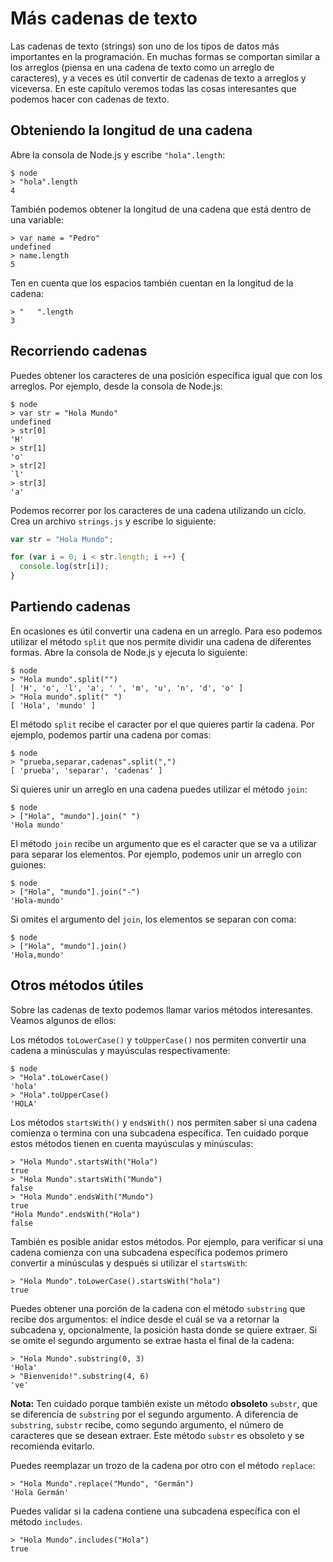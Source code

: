 # Más cadenas de texto

Las cadenas de texto \(strings\) son uno de los tipos de datos más importantes en la programación. En muchas formas se comportan similar a los arreglos \(piensa en una cadena de texto como un arreglo de caracteres\), y a veces es útil convertir de cadenas de texto a arreglos y viceversa. En este capítulo veremos todas las cosas interesantes que podemos hacer con cadenas de texto.

## Obteniendo la longitud de una cadena

Abre la consola de Node.js y escribe `"hola".length`:

```text
$ node
> "hola".length
4
```

También podemos obtener la longitud de una cadena que está dentro de una variable:

```text
> var name = "Pedro"
undefined
> name.length
5
```

Ten en cuenta que los espacios también cuentan en la longitud de la cadena:

```text
> "   ".length
3
```

## Recorriendo cadenas

Puedes obtener los caracteres de una posición específica igual que con los arreglos. Por ejemplo, desde la consola de Node.js:

```text
$ node
> var str = "Hola Mundo"
undefined
> str[0]
'H'
> str[1]
'o'
> str[2]
`l'
> str[3]
'a'
```

Podemos recorrer por los caracteres de una cadena utilizando un ciclo. Crea un archivo `strings.js` y escribe lo siguiente:

```javascript
var str = "Hola Mundo";

for (var i = 0; i < str.length; i ++) {
  console.log(str[i]);
}
```

## Partiendo cadenas

En ocasiones es útil convertir una cadena en un arreglo. Para eso podemos utilizar el método `split` que nos permite dividir una cadena de diferentes formas. Abre la consola de Node.js y ejecuta lo siguiente:

```text
$ node
> "Hola mundo".split("")
[ 'H', 'o', 'l', 'a', ' ', 'm', 'u', 'n', 'd', 'o' ]
> "Hola mundo".split(" ")
[ 'Hola', 'mundo' ]
```

El método `split` recibe el caracter por el que quieres partir la cadena. Por ejemplo, podemos partir una cadena por comas:

```text
$ node
> "prueba,separar,cadenas".split(",")
[ 'prueba', 'separar', 'cadenas' ]
```

Si quieres unir un arreglo en una cadena puedes utilizar el método `join`:

```text
$ node
> ["Hola", "mundo"].join(" ")
'Hola mundo'
```

El método `join` recibe un argumento que es el caracter que se va a utilizar para separar los elementos. Por ejemplo, podemos unir un arreglo con guiones:

```text
$ node
> ["Hola", "mundo"].join("-")
'Hola-mundo'
```

Si omites el argumento del `join`, los elementos se separan con coma:

```text
$ node
> ["Hola", "mundo"].join()
'Hola,mundo'
```

## Otros métodos útiles

Sobre las cadenas de texto podemos llamar varios métodos interesantes. Veamos algunos de ellos:

Los métodos `toLowerCase()` y `toUpperCase()` nos permiten convertir una cadena a minúsculas y mayúsculas respectivamente:

```text
$ node
> "Hola".toLowerCase()
'hola'
> "Hola".toUpperCase()
'HOLA'
```

Los métodos `startsWith()` y `endsWith()` nos permiten saber si una cadena comienza o termina con una subcadena específica. Ten cuidado porque estos métodos tienen en cuenta mayúsculas y minúsculas:

```text
> "Hola Mundo".startsWith("Hola")
true
> "Hola Mundo".startsWith("Mundo")
false
> "Hola Mundo".endsWith("Mundo")
true
"Hola Mundo".endsWith("Hola")
false
```

También es posible anidar estos métodos. Por ejemplo, para verificar si una cadena comienza con una subcadena específica podemos primero convertir a minúsculas y después si utilizar el `startsWith`:

```text
> "Hola Mundo".toLowerCase().startsWith("hola")
true
```

Puedes obtener una porción de la cadena con el método `substring` que recibe dos argumentos: el índice desde el cuál se va a retornar la subcadena y, opcionalmente, la posición hasta donde se quiere extraer. Si se omite el segundo argumento se extrae hasta el final de la cadena:

```text
> "Hola Mundo".substring(0, 3)
'Hola'
> "Bienvenido!".substring(4, 6)
've'
```

**Nota:** Ten cuidado porque también existe un método **obsoleto** `substr`, que se diferencia de `substring` por el segundo argumento. A diferencia de `substring`, `substr` recibe, como segundo argumento, el número de caracteres que se desean extraer. Este método `substr` es obsoleto y se recomienda evitarlo.

Puedes reemplazar un trozo de la cadena por otro con el método `replace`:

```text
> "Hola Mundo".replace("Mundo", "Germán")
'Hola Germán'
```

Puedes validar si la cadena contiene una subcadena específica con el método `includes`.

```text
> "Hola Mundo".includes("Hola")
true
```

